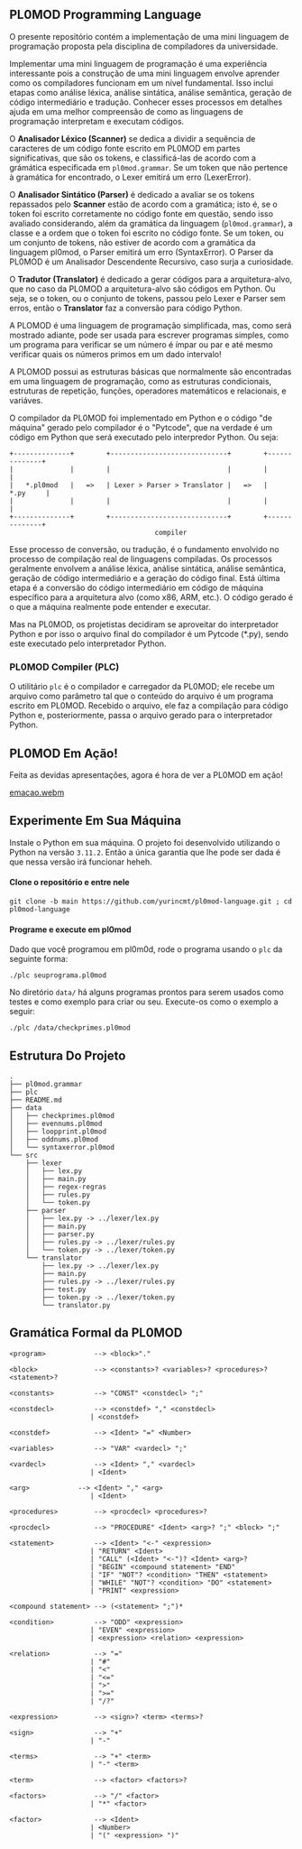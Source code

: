## PL0MOD Programming Language

O presente repositório contém a implementação de uma mini linguagem de programação proposta pela disciplina de compiladores da universidade.

Implementar uma mini linguagem de programação é uma experiência interessante pois a construção de uma mini linguagem envolve aprender como os compiladores funcionam em um nível fundamental. Isso inclui etapas como análise léxica, análise sintática, análise semântica, geração de código intermediário e tradução. Conhecer esses processos em detalhes 
ajuda em uma melhor compreensão de como as linguagens de programação interpretam e executam códigos.

O **Analisador Léxico (Scanner)** se dedica a dividir a sequência de caracteres de um código fonte escrito em PL0MOD em partes significativas, que são os tokens, e classificá-las de acordo com a grámática especificada em `pl0mod.grammar`. Se um token que não pertence à gramática for encontrado, o Lexer emitirá um erro (LexerError).

O **Analisador Sintático (Parser)** é dedicado a avaliar se os tokens repassados pelo **Scanner** estão de acordo com a gramática; isto é, se o token foi escrito corretamente no código fonte em questão, sendo isso avaliado considerando, além da gramática da linguagem  (`pl0mod.grammar`), a classe e a ordem que o token foi escrito no código fonte. Se um token, ou um conjunto de tokens, não estiver de acordo com a gramática da linguagem pl0mod, o Parser emitirá um erro (SyntaxError). O Parser da PL0MOD é um Analisador Descendente Recursivo, caso surja a curiosidade.

O **Tradutor (Translator)** é dedicado a gerar códigos para a arquitetura-alvo, que no caso da PL0MOD a arquitetura-alvo são códigos em Python. Ou seja, se o token, ou o conjunto de tokens, passou pelo Lexer e Parser sem erros, então o **Translator** faz a conversão para código Python.

A PLOMOD é uma linguagem de programação simplificada, mas, como será mostrado adiante, pode ser usada para escrever programas simples, como um programa para verificar se um número é ímpar ou par e até mesmo verificar quais os números primos em um dado intervalo!

A PLOMOD possui as estruturas básicas que normalmente são encontradas em uma linguagem de programação, como as estruturas condicionais, estruturas de repetição, funções, operadores matemáticos e relacionais, e variáves.

O compilador da PL0MOD foi implementado em Python e o código "de máquina" gerado pelo compilador é o "Pytcode", que na verdade é um código em Python que será executado pelo interpredor Python. Ou seja:

    +--------------+        +-----------------------------+        +--------------+
    |              |        |                             |        |              |
    |   *.pl0mod   |   =>   | Lexer > Parser > Translator |   =>   |     *.py     |
    |              |        |                             |        |              |
    +--------------+        +-----------------------------+        +--------------+
                                        compiler

Esse processo de conversão, ou tradução, é o fundamento envolvido no processo de compilação real de linguagens compiladas. Os processos geralmente envolvem a análise léxica, análise sintática, análise semântica, geração de código intermediário e a geração do código final. Está última etapa é a conversão do código intermediário em código de máquina específico para a arquitetura alvo (como x86, ARM, etc.). O código gerado é o que a máquina realmente pode entender e executar.

Mas na PL0MOD, os projetistas decidiram se aproveitar do interpretador Python e por isso o arquivo final do compilador é um Pytcode (*.py), sendo este executado pelo interpretador Python.


### PL0MOD Compiler (PLC)

O utilitário `plc` é o compilador e carregador da PL0MOD; ele recebe um arquivo como parâmetro tal que o conteúdo do arquivo é um programa escrito em PL0MOD. Recebido o arquivo, ele faz a compilação para código Python e, posteriormente, passa o arquivo gerado para o interpretador Python.


## PL0MOD Em Ação!

Feita as devidas apresentações, agora é hora de ver a PL0MOD em ação!

[emacao.webm](https://github.com/user-attachments/assets/546991ef-1ec1-4c98-92bd-ea9532ef7e31)


## Experimente Em Sua Máquina

Instale o Python em sua máquina. O projeto foi desenvolvido utilizando o Python na versão `3.11.2`. Então a única garantia que lhe pode ser dada é que nessa versão irá funcionar heheh.


#### Clone o repositório e entre nele

    git clone -b main https://github.com/yurincmt/pl0mod-language.git ; cd pl0mod-language


#### Programe e execute em pl0mod

Dado que você programou em pl0m0d, rode o programa usando o `plc` da seguinte forma:

    ./plc seuprograma.pl0mod

No diretório `data/` há alguns programas prontos para serem usados como testes e como exemplo para criar ou seu. Execute-os como o exemplo a seguir:

    ./plc /data/checkprimes.pl0mod


## Estrutura Do Projeto

    .
    ├── pl0mod.grammar
    ├── plc
    ├── README.md
    ├── data
    │   ├── checkprimes.pl0mod
    │   ├── evennums.pl0mod
    │   ├── loopprint.pl0mod
    │   ├── oddnums.pl0mod
    │   └── syntaxerror.pl0mod
    └── src
        ├── lexer
        │   ├── lex.py
        │   ├── main.py
        │   ├── regex-regras
        │   ├── rules.py
        │   └── token.py
        ├── parser
        │   ├── lex.py -> ../lexer/lex.py
        │   ├── main.py
        │   ├── parser.py
        │   ├── rules.py -> ../lexer/rules.py
        │   └── token.py -> ../lexer/token.py
        └── translator
            ├── lex.py -> ../lexer/lex.py
            ├── main.py
            ├── rules.py -> ../lexer/rules.py
            ├── test.py
            ├── token.py -> ../lexer/token.py
            └── translator.py


## Gramática Formal da PL0MOD


    <program>            --> <block>"."

    <block>              --> <constants>? <variables>? <procedures>? <statement>?

    <constants>          --> "CONST" <constdecl> ";"

    <constdecl>          --> <constdef> "," <constdecl>
                        | <constdef>

    <constdef>           --> <Ident> "=" <Number>

    <variables>          --> "VAR" <vardecl> ";"

    <vardecl>            --> <Ident> "," <vardecl>
                        | <Ident>

    <arg>            --> <Ident> "," <arg>
                        | <Ident>

    <procedures>         --> <procdecl> <procedures>?

    <procdecl>           --> "PROCEDURE" <Ident> <arg>? ";" <block> ";"

    <statement>          --> <Ident> "<-" <expression>
                        | "RETURN" <Ident>
                        | "CALL" (<Ident> "<-")? <Ident> <arg>?
                        | "BEGIN" <compound statement> "END"
                        | "IF" "NOT"? <condition> "THEN" <statement>
                        | "WHILE" "NOT"? <condition> "DO" <statement>
                        | "PRINT" <expression>

    <compound statement> --> (<statement> ";")*

    <condition>          --> "ODD" <expression>
                        | "EVEN" <expression>
                        | <expression> <relation> <expression>

    <relation>           --> "="
                        | "#"
                        | "<"
                        | "<="
                        | ">"
                        | ">="
                        | "/?"

    <expression>         --> <sign>? <term> <terms>?

    <sign>               --> "+"
                        | "-"

    <terms>              --> "+" <term>
                        | "-" <term>

    <term>               --> <factor> <factors>?

    <factors>            --> "/" <factor>
                        | "*" <factor>

    <factor>             --> <Ident>
                        | <Number>
                        | "(" <expression> ")"
